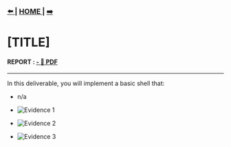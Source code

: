 ###  [  :arrow_left: ](/src/1/1.md) | [ HOME ](/README.md) | [  :arrow_right: ](/src/2/2.md)

# [TITLE]

#### REPORT : [  - :notebook_with_decorative_cover:  PDF ](/reports/2.pdf)
---
In this deliverable, you will implement a basic shell that: 

- n/a

-  ![Evidence 1](/screenshot/1/Capture-1.PNG)
-  ![Evidence 2](/screenshot/1/Capture-2.PNG)
-  ![Evidence 3](/screenshot/1/Capture-3.PNG)